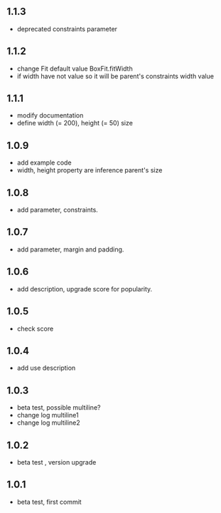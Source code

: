 ## 1.1.3
* deprecated constraints parameter

## 1.1.2

* change Fit default value BoxFit.fitWidth
* if width have not value so it will be parent's constraints width value 

## 1.1.1

* modify documentation
* define width (= 200), height (= 50) size

## 1.0.9

* add example code
* width, height property are inference parent's size

## 1.0.8

* add parameter, constraints.

## 1.0.7

* add parameter, margin and padding.

## 1.0.6

* add description, upgrade score for popularity.

## 1.0.5

* check score

## 1.0.4

* add use description

## 1.0.3

* beta test, possible multiline?
* change log multiline1
* change log multiline2

## 1.0.2

* beta test , version upgrade

## 1.0.1

* beta test, first commit
